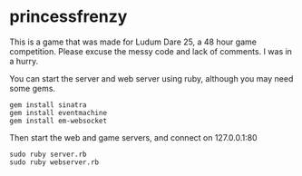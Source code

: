 princessfrenzy
==============

This is a game that was made for Ludum Dare 25, a 48 hour game competition. Please excuse the messy code and lack of comments. I was in a hurry.

You can start the server and web server using ruby, although you may need some gems.

    gem install sinatra
    gem install eventmachine
    gem install em-websocket

Then start the web and game servers, and connect on 127.0.0.1:80

    sudo ruby server.rb
    sudo ruby webserver.rb
